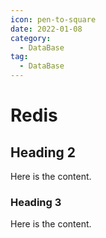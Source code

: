 ```yaml
---
icon: pen-to-square
date: 2022-01-08
category:
  - DataBase
tag:
  - DataBase
---
```


# Redis

## Heading 2

Here is the content.

### Heading 3

Here is the content.
